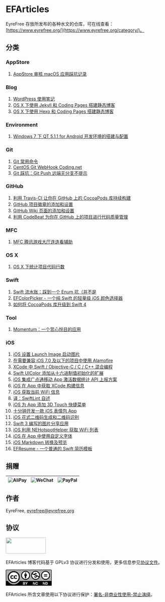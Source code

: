 # EFArticles

EyreFree 存放所发布的各种水文的仓库，可在线查看：[https://www.eyrefree.org/](https://www.eyrefree.org/category/)。

## 分类

### AppStore

1. [AppStore 审核 macOS 应用踩坑记录](/source/_posts/2017-12-12-AppStore-macOS.markdown)

### Blog

1. [WordPress 使用笔记](/source/_posts/2015-05-31-WordPress-Notes.markdown)
2. [OS X 下使用 Jekyll 和 Coding Pages 搭建静态博客](/source/_posts/2016-03-01-Jekyll-Coding-Pages.markdown)
3. [OS X 下使用 Hexo 和 Coding Pages 搭建静态博客](/source/_posts/2016-03-23-Hexo-Coding-Pages.markdown)

### Environment

1. [Windows 7 下 QT 5.1.1 for Android 开发环境的搭建与配置](/source/_posts/2013-11-08-Windows7-QT-Android.markdown)

### Git

1. [Git 常用命令](/source/_posts/2015-04-09-Git-Commands.markdown)
2. [CentOS Git WebHook Coding.net](/source/_posts/2015-08-05-CentOS-Git%20WebHook-Coding.net.markdown)
3. [Git 踩坑：Git Push 远端无分支不提示](/source/_posts/2017-12-25-Git-Push.markdown)

### GitHub

1. [利用 Travis-CI 让你在 GitHub 上的 CocoaPods 库持续构建](/source/_posts/2017-03-16-Travis-CI.markdown)
2. [GitHub 项目徽章的添加和设置](/source/_posts/2017-05-01-GitHub-Badge-Introduction.markdown)
3. [GitHub Wiki 页面的添加和设置](/source/_posts/2017-07-06-GitHub-Wiki-Introduction.markdown)
4. [利用 CodeBeat 为你在 GitHub 上的项目进行代码质量管理](/source/_posts/2017-12-13-CodeBeat-GitHub.markdown)

### MFC

1. [MFC 腾讯游戏大厅连连看辅助](/source/_posts/2013-03-20-TencentLinkupPlugin-Brief-Introduction.markdown)

### OS X

1. [OS X 下统计项目代码行数](/source/_posts/2016-07-19-Wrap-Count.markdown)

### Swift

1. [Swift 流水账：踩到一个 Enum 坑（并不是](/source/_posts/2017-08-15-Swift-Enum.markdown)
2. [EFColorPicker - 一个纯 Swift 的轻量级 iOS 颜色选择器](/source/_posts/2017-10-09-EFColorPicker.markdown)
3. [如何将 CocoaPods 库升级到 Swift 4](/source/_posts/2017-12-05-CocoaPods-Swift4.markdown)

### Tool

1. [Momentum：一个赏心悦目的应用](/source/_posts/2016-06-02-Momentum-Introduction.markdown)

### iOS

1. [iOS 设置 Launch Image 启动图片](/source/_posts/2015-06-01-iOS-LaunchImage.markdown)
2. [在需要兼容 iOS 7.0 及以下的项目中使用 Alamofire](/source/_posts/2015-08-14-iOS7-Alamofire.markdown)
3. [XCode 中 Swift / Objective-C / C / C++ 混合编程](/source/_posts/2015-09-06-XCode-Swift-Objective-C-C-C++.markdown)
4. [Swift UIColor 添加从十六进制值初始化的扩展](/source/_posts/2015-09-10-Swift-UIColor-Hex.markdown)
5. [iOS 集成广点通移动 App 激活数据统计 API 上报方案](/source/_posts/2016-02-18-iOS-GuangDianTong.markdown)
6. [iOS 在 App 中获取 XCode 构建信息](/source/_posts/2016-03-08-iOS-Build-Info.markdown)
7. [iOS 获取当前 WiFi 信息](/source/_posts/2016-03-30-iOS-WiFi-Info.markdown)
8. [译：SwiftLint 自述](/source/_posts/2016-05-11-SwiftLint-ReadMe.markdown)
9. [iOS 为 App 添加 3D Touch 快捷菜单](/source/_posts/2016-09-22-3D-Touch.markdown)
10. [十分钟开发一款 iOS 表情包 App](/source/_posts/2016-11-24-Coding-Emoji.markdown)
11. [iOS 花式二维码生成和二维码识别](/source/_posts/2017-01-25-EFQRCode.markdown)
12. [Swift 3 编写的图片分享应用](/source/_posts/2017-02-05-VSCAM.markdown)
13. [iOS 利用 NEHotspotHelper 获取 WiFi 列表](/source/_posts/2017-03-09-NEHotspotHelper.markdown)
14. [iOS 在 App 中使用自定义字体](/source/_posts/2017-03-23-UIFont-TTF.markdown)
15. [iOS Markdown 转换及预览](/source/_posts/2017-08-27-EFMarkdown.markdown)
16. [EFResume - 一个普通的 Swift 简历模板](/source/_posts/2017-09-14-EFResume.markdown)

## 捐赠

![AliPay](https://raw.githubusercontent.com/EyreFree/EFQRCode/assets/QRCode/AliPay.jpg?raw=true)|![WeChat](https://raw.githubusercontent.com/EyreFree/EFQRCode/assets/QRCode/WeChat.jpg?raw=true)|![PayPal](https://raw.githubusercontent.com/EyreFree/EFQRCode/assets/QRCode/PayPal.jpg?raw=true)  
:---------------------:|:---------------------:|:---------------------:

## 作者

EyreFree, eyrefree@eyrefree.org

## 协议

<img src='https://www.gnu.org/graphics/gplv3-127x51.png' width='127' height='51'/>

EFArticles 博客代码基于 GPLv3 协议进行分发和使用，更多信息参见[协议文件](/LICENSE)。

<img src='https://raw.githubusercontent.com/EyreFree/EFArticles/master/res/cc-by-nc-nd.png' width='145.77' height='51'/>

EFArticles 所含文章使用以下协议进行保护：[署名-非商业性使用-禁止演绎](http://creativecommons.org/licenses/by-nc-nd/3.0/cn/)。

